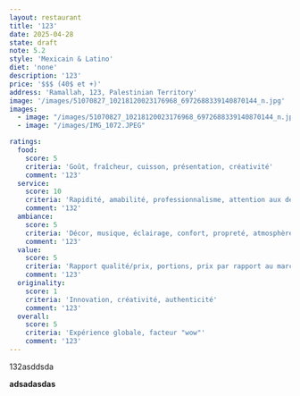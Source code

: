 ```yaml
---
layout: restaurant
title: '123'
date: 2025-04-28
state: draft
note: 5.2
style: 'Mexicain & Latino'
diet: 'none'
description: '123'
price: '$$$ (40$ et +)'
address: 'Ramallah, 123, Palestinian Territory'
image: '/images/51070827_10218120023176968_6972688339140870144_n.jpg'
images:
  - image: "/images/51070827_10218120023176968_6972688339140870144_n.jpg"
  - image: "/images/IMG_1072.JPEG"

ratings:
  food:
    score: 5
    criteria: 'Goût, fraîcheur, cuisson, présentation, créativité'
    comment: '123'
  service:
    score: 10
    criteria: 'Rapidité, amabilité, professionnalisme, attention aux détails'
    comment: '132'
  ambiance:
    score: 5
    criteria: 'Décor, musique, éclairage, confort, propreté, atmosphère générale'
    comment: '123'
  value:
    score: 5
    criteria: 'Rapport qualité/prix, portions, prix par rapport au marché'
    comment: '123'
  originality:
    score: 1
    criteria: 'Innovation, créativité, authenticité'
    comment: '123'
  overall:
    score: 5
    criteria: 'Expérience globale, facteur "wow"'
    comment: '123'
---
```




132asddsda



<strong>adsadasdas</strong>